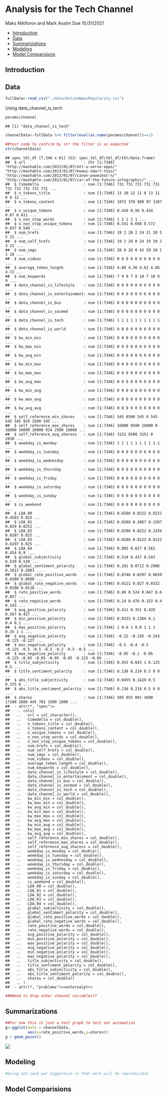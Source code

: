 Analysis for the Tech Channel
================
Maks Nikiforov and Mark Austin
Due 10/31/2021

-   [Introduction](#introduction)
-   [Data](#data)
-   [Summarizations](#summarizations)
-   [Modeling](#modeling)
-   [Model Comparisions](#model-comparisions)

## Introduction

## Data

``` r
fullData<-read_csv("./data/OnlineNewsPopularity.csv")
```

Using data\_channel\_is\_tech

``` r
params$channel
```

    ## [1] "data_channel_is_tech"

``` r
channelData<-fullData %>% filter(eval(as.name(params$channel))==1) 

##test code to confirm by str the filter is as expected
str(channelData)
```

    ## spec_tbl_df [7,346 x 61] (S3: spec_tbl_df/tbl_df/tbl/data.frame)
    ##  $ url                          : chr [1:7346] "http://mashable.com/2013/01/07/att-u-verse-apps/" "http://mashable.com/2013/01/07/beewi-smart-toys/" "http://mashable.com/2013/01/07/canon-poweshot-n/" "http://mashable.com/2013/01/07/car-of-the-future-infographic/" ...
    ##  $ timedelta                    : num [1:7346] 731 731 731 731 731 731 731 731 731 731 ...
    ##  $ n_tokens_title               : num [1:7346] 13 10 12 11 8 13 11 8 8 12 ...
    ##  $ n_tokens_content             : num [1:7346] 1072 370 989 97 1207 ...
    ##  $ n_unique_tokens              : num [1:7346] 0.416 0.56 0.434 0.67 0.411 ...
    ##  $ n_non_stop_words             : num [1:7346] 1 1 1 1 1 ...
    ##  $ n_non_stop_unique_tokens     : num [1:7346] 0.541 0.698 0.572 0.837 0.549 ...
    ##  $ num_hrefs                    : num [1:7346] 19 2 20 2 24 21 20 5 5 22 ...
    ##  $ num_self_hrefs               : num [1:7346] 19 2 20 0 24 19 20 2 3 22 ...
    ##  $ num_imgs                     : num [1:7346] 20 0 20 0 42 20 20 1 1 28 ...
    ##  $ num_videos                   : num [1:7346] 0 0 0 0 0 0 0 0 0 0 ...
    ##  $ average_token_length         : num [1:7346] 4.68 4.36 4.62 4.86 4.72 ...
    ##  $ num_keywords                 : num [1:7346] 7 9 9 7 8 10 7 10 9 9 ...
    ##  $ data_channel_is_lifestyle    : num [1:7346] 0 0 0 0 0 0 0 0 0 0 ...
    ##  $ data_channel_is_entertainment: num [1:7346] 0 0 0 0 0 0 0 0 0 0 ...
    ##  $ data_channel_is_bus          : num [1:7346] 0 0 0 0 0 0 0 0 0 0 ...
    ##  $ data_channel_is_socmed       : num [1:7346] 0 0 0 0 0 0 0 0 0 0 ...
    ##  $ data_channel_is_tech         : num [1:7346] 1 1 1 1 1 1 1 1 1 1 ...
    ##  $ data_channel_is_world        : num [1:7346] 0 0 0 0 0 0 0 0 0 0 ...
    ##  $ kw_min_min                   : num [1:7346] 0 0 0 0 0 0 0 0 0 0 ...
    ##  $ kw_max_min                   : num [1:7346] 0 0 0 0 0 0 0 0 0 0 ...
    ##  $ kw_avg_min                   : num [1:7346] 0 0 0 0 0 0 0 0 0 0 ...
    ##  $ kw_min_max                   : num [1:7346] 0 0 0 0 0 0 0 0 0 0 ...
    ##  $ kw_max_max                   : num [1:7346] 0 0 0 0 0 0 0 0 0 0 ...
    ##  $ kw_avg_max                   : num [1:7346] 0 0 0 0 0 0 0 0 0 0 ...
    ##  $ kw_min_avg                   : num [1:7346] 0 0 0 0 0 0 0 0 0 0 ...
    ##  $ kw_max_avg                   : num [1:7346] 0 0 0 0 0 0 0 0 0 0 ...
    ##  $ kw_avg_avg                   : num [1:7346] 0 0 0 0 0 0 0 0 0 0 ...
    ##  $ self_reference_min_shares    : num [1:7346] 545 8500 545 0 545 545 545 924 2500 545 ...
    ##  $ self_reference_max_shares    : num [1:7346] 16000 8500 16000 0 16000 16000 16000 924 2500 16000 ...
    ##  $ self_reference_avg_sharess   : num [1:7346] 3151 8500 3151 0 2830 ...
    ##  $ weekday_is_monday            : num [1:7346] 1 1 1 1 1 1 1 1 1 1 ...
    ##  $ weekday_is_tuesday           : num [1:7346] 0 0 0 0 0 0 0 0 0 0 ...
    ##  $ weekday_is_wednesday         : num [1:7346] 0 0 0 0 0 0 0 0 0 0 ...
    ##  $ weekday_is_thursday          : num [1:7346] 0 0 0 0 0 0 0 0 0 0 ...
    ##  $ weekday_is_friday            : num [1:7346] 0 0 0 0 0 0 0 0 0 0 ...
    ##  $ weekday_is_saturday          : num [1:7346] 0 0 0 0 0 0 0 0 0 0 ...
    ##  $ weekday_is_sunday            : num [1:7346] 0 0 0 0 0 0 0 0 0 0 ...
    ##  $ is_weekend                   : num [1:7346] 0 0 0 0 0 0 0 0 0 0 ...
    ##  $ LDA_00                       : num [1:7346] 0.0286 0.0222 0.0222 0.4583 0.025 ...
    ##  $ LDA_01                       : num [1:7346] 0.0288 0.3067 0.1507 0.029 0.0252 ...
    ##  $ LDA_02                       : num [1:7346] 0.0286 0.0222 0.2434 0.0287 0.025 ...
    ##  $ LDA_03                       : num [1:7346] 0.0286 0.0222 0.0222 0.0297 0.025 ...
    ##  $ LDA_04                       : num [1:7346] 0.885 0.627 0.561 0.454 0.9 ...
    ##  $ global_subjectivity          : num [1:7346] 0.514 0.437 0.543 0.539 0.539 ...
    ##  $ global_sentiment_polarity    : num [1:7346] 0.281 0.0712 0.2986 0.1611 0.2883 ...
    ##  $ global_rate_positive_words   : num [1:7346] 0.0746 0.0297 0.0839 0.0309 0.0696 ...
    ##  $ global_rate_negative_words   : num [1:7346] 0.0121 0.027 0.0152 0.0206 0.0116 ...
    ##  $ rate_positive_words          : num [1:7346] 0.86 0.524 0.847 0.6 0.857 ...
    ##  $ rate_negative_words          : num [1:7346] 0.14 0.476 0.153 0.4 0.143 ...
    ##  $ avg_positive_polarity        : num [1:7346] 0.411 0.351 0.428 0.567 0.427 ...
    ##  $ min_positive_polarity        : num [1:7346] 0.0333 0.1364 0.1 0.4 0.1 ...
    ##  $ max_positive_polarity        : num [1:7346] 1 0.6 1 0.8 1 1 1 0.35 1 1 ...
    ##  $ avg_negative_polarity        : num [1:7346] -0.22 -0.195 -0.243 -0.125 -0.227 ...
    ##  $ min_negative_polarity        : num [1:7346] -0.5 -0.4 -0.5 -0.125 -0.5 -0.5 -0.5 -0.2 -0.5 -0.5 ...
    ##  $ max_negative_polarity        : num [1:7346] -0.05 -0.1 -0.05 -0.125 -0.05 -0.05 -0.05 -0.05 -0.125 -0.05 ...
    ##  $ title_subjectivity           : num [1:7346] 0.455 0.643 1 0.125 0.5 ...
    ##  $ title_sentiment_polarity     : num [1:7346] 0.136 0.214 0.5 0 0 ...
    ##  $ abs_title_subjectivity       : num [1:7346] 0.0455 0.1429 0.5 0.375 0 ...
    ##  $ abs_title_sentiment_polarity : num [1:7346] 0.136 0.214 0.5 0 0 ...
    ##  $ shares                       : num [1:7346] 505 855 891 3600 17100 2800 445 783 1500 1800 ...
    ##  - attr(*, "spec")=
    ##   .. cols(
    ##   ..   url = col_character(),
    ##   ..   timedelta = col_double(),
    ##   ..   n_tokens_title = col_double(),
    ##   ..   n_tokens_content = col_double(),
    ##   ..   n_unique_tokens = col_double(),
    ##   ..   n_non_stop_words = col_double(),
    ##   ..   n_non_stop_unique_tokens = col_double(),
    ##   ..   num_hrefs = col_double(),
    ##   ..   num_self_hrefs = col_double(),
    ##   ..   num_imgs = col_double(),
    ##   ..   num_videos = col_double(),
    ##   ..   average_token_length = col_double(),
    ##   ..   num_keywords = col_double(),
    ##   ..   data_channel_is_lifestyle = col_double(),
    ##   ..   data_channel_is_entertainment = col_double(),
    ##   ..   data_channel_is_bus = col_double(),
    ##   ..   data_channel_is_socmed = col_double(),
    ##   ..   data_channel_is_tech = col_double(),
    ##   ..   data_channel_is_world = col_double(),
    ##   ..   kw_min_min = col_double(),
    ##   ..   kw_max_min = col_double(),
    ##   ..   kw_avg_min = col_double(),
    ##   ..   kw_min_max = col_double(),
    ##   ..   kw_max_max = col_double(),
    ##   ..   kw_avg_max = col_double(),
    ##   ..   kw_min_avg = col_double(),
    ##   ..   kw_max_avg = col_double(),
    ##   ..   kw_avg_avg = col_double(),
    ##   ..   self_reference_min_shares = col_double(),
    ##   ..   self_reference_max_shares = col_double(),
    ##   ..   self_reference_avg_sharess = col_double(),
    ##   ..   weekday_is_monday = col_double(),
    ##   ..   weekday_is_tuesday = col_double(),
    ##   ..   weekday_is_wednesday = col_double(),
    ##   ..   weekday_is_thursday = col_double(),
    ##   ..   weekday_is_friday = col_double(),
    ##   ..   weekday_is_saturday = col_double(),
    ##   ..   weekday_is_sunday = col_double(),
    ##   ..   is_weekend = col_double(),
    ##   ..   LDA_00 = col_double(),
    ##   ..   LDA_01 = col_double(),
    ##   ..   LDA_02 = col_double(),
    ##   ..   LDA_03 = col_double(),
    ##   ..   LDA_04 = col_double(),
    ##   ..   global_subjectivity = col_double(),
    ##   ..   global_sentiment_polarity = col_double(),
    ##   ..   global_rate_positive_words = col_double(),
    ##   ..   global_rate_negative_words = col_double(),
    ##   ..   rate_positive_words = col_double(),
    ##   ..   rate_negative_words = col_double(),
    ##   ..   avg_positive_polarity = col_double(),
    ##   ..   min_positive_polarity = col_double(),
    ##   ..   max_positive_polarity = col_double(),
    ##   ..   avg_negative_polarity = col_double(),
    ##   ..   min_negative_polarity = col_double(),
    ##   ..   max_negative_polarity = col_double(),
    ##   ..   title_subjectivity = col_double(),
    ##   ..   title_sentiment_polarity = col_double(),
    ##   ..   abs_title_subjectivity = col_double(),
    ##   ..   abs_title_sentiment_polarity = col_double(),
    ##   ..   shares = col_double()
    ##   .. )
    ##  - attr(*, "problems")=<externalptr>

``` r
###Need to drop other channel variables??
```

## Summarizations

``` r
##For now this is just a test graph to test out automation
g<-ggplot(data = channelData,
          aes(x=rate_positive_words,y=shares))
g + geom_point()
```

![](images/tech/graphOneA-1.png)<!-- -->

## Modeling

``` r
#Using set.seed per suggestion so that work will be reproducible
```

## Model Comparisions

